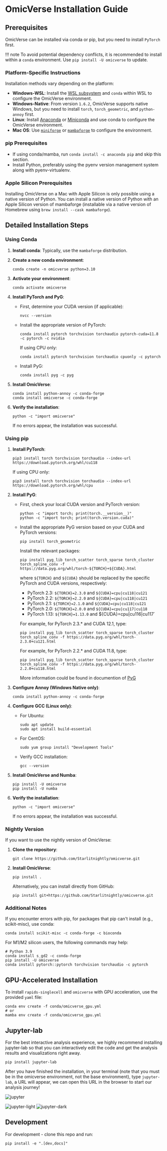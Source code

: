 # OmicVerse Installation Guide

## Prerequisites

OmicVerse can be installed via conda or pip, but you need to install `PyTorch` first.

!!! note 
    To avoid potential dependency conflicts, it is recommended to install within a `conda` environment. Use `pip install -U omicverse` to update.

### Platform-Specific Instructions

Installation methods vary depending on the platform:

- **Windows-WSL**: Install the [WSL subsystem](https://learn.microsoft.com/en-us/windows/wsl/install) and `conda` within WSL to configure the OmicVerse environment.
- **Windows-Native**: From version `1.6.2`, OmicVerse supports native Windows, but you need to install `torch`, `torch_geometric`, and `python-annoy` first.
- **Linux**: Install [Anaconda](https://www.anaconda.com/) or [Miniconda](https://docs.conda.io/en/latest/miniconda.html) and use conda to configure the OmicVerse environment.
- **Mac OS**: Use [`miniforge`](https://github.com/conda-forge/miniforge) or [`mambaforge`](https://www.rho-signal-effective-analytics.com/modules/pre-course/miniconda-installation/) to configure the environment.

### pip Prerequisites
- If using conda/mamba, run `conda install -c anaconda pip` and skip this section.
- Install Python, preferably using the pyenv version management system along with pyenv-virtualenv.

### Apple Silicon Prerequisites
Installing OmicVerse on a Mac with Apple Silicon is only possible using a native version of Python. You can install a native version of Python with an Apple Silicon version of mambaforge (installable via a native version of Homebrew using `brew install --cask mambaforge`).

## Detailed Installation Steps

### Using Conda

1. **Install conda**: Typically, use the `mambaforge` distribution.

2. **Create a new conda environment**:

    ```shell
    conda create -n omicverse python=3.10
    ```

3. **Activate your environment**:

    ```shell
    conda activate omicverse
    ```

4. **Install PyTorch and PyG**:

    - First, determine your CUDA version (if applicable):

        ```shell
        nvcc --version
        ```

    - Install the appropriate version of PyTorch:

        ```shell
        conda install pytorch torchvision torchaudio pytorch-cuda=11.8 -c pytorch -c nvidia
        ```

        If using CPU only:

        ```shell
        conda install pytorch torchvision torchaudio cpuonly -c pytorch
        ```

    - Install PyG:

        ```shell
        conda install pyg -c pyg
        ```

5. **Install OmicVerse**:

    ```shell
    conda install python-annoy -c conda-forge
    conda install omicverse -c conda-forge
    ```

6. **Verify the installation**:

    ```shell
    python -c "import omicverse"
    ```

    If no errors appear, the installation was successful.

### Using pip

1. **Install PyTorch**:

    ```shell
    pip3 install torch torchvision torchaudio --index-url https://download.pytorch.org/whl/cu118
    ```

    If using CPU only:

    ```shell
    pip3 install torch torchvision torchaudio --index-url https://download.pytorch.org/whl/cpu
    ```

2. **Install PyG**:

    - First, check your local CUDA version and PyTorch version:

        ```shell
        python -c "import torch; print(torch.__version__)"
        python -c "import torch; print(torch.version.cuda)"
        ```

    - Install the appropriate PyG version based on your CUDA and PyTorch versions:

        ```shell
        pip install torch_geometric
        ```

        Install the relevant packages:
        ```shell
        pip install pyg_lib torch_scatter torch_sparse torch_cluster torch_spline_conv -f https://data.pyg.org/whl/torch-${TORCH}+${CUDA}.html
        ```

        where `${TORCH}` and `${CUDA}` should be replaced by the specific PyTorch and CUDA versions, respectively:
         - PyTorch 2.3: `${TORCH}=2.3.0` and `${CUDA}=cpu|cu118|cu121`
         - PyTorch 2.2: `${TORCH}=2.2.0` and `${CUDA}=cpu|cu118|cu121`
         - PyTorch 2.1: `${TORCH}=2.1.0` and `${CUDA}=cpu|cu118|cu121`
         - PyTorch 2.0: `${TORCH}=2.0.0` and `${CUDA}=cpu|cu117|cu118`
         - PyTorch 1.13: `${TORCH}=1.13.0` and ${CUDA}=cpu|cu116|cu117`

        For example, for PyTorch 2.3.* and CUDA 12.1, type:
        ```shell
        pip install pyg_lib torch_scatter torch_sparse torch_cluster torch_spline_conv -f https://data.pyg.org/whl/torch-2.3.0+cu121.html
        ```
        For example, for PyTorch 2.2.* and CUDA 11.8, type:
        ```shell
        pip install pyg_lib torch_scatter torch_sparse torch_cluster torch_spline_conv -f https://data.pyg.org/whl/torch-2.2.0+cu118.html
        ```

        More information could be found in documention of [PyG](https://pytorch-geometric.readthedocs.io/en/latest/install/installation.html)


3. **Configure Annoy (Windows Native only)**:

    ```shell
    conda install python-annoy -c conda-forge
    ``` 

4. **Configure GCC (Linux only)**:

    - For Ubuntu:

        ```shell
        sudo apt update
        sudo apt install build-essential
        ```

    - For CentOS:

        ```shell
        sudo yum group install "Development Tools"
        ```

    - Verify GCC installation:

        ```shell
        gcc --version
        ```

5. **Install OmicVerse and Numba**:

    ```shell
    pip install -U omicverse
    pip install -U numba
    ```

6. **Verify the installation**:

    ```shell
    python -c "import omicverse"
    ```

    If no errors appear, the installation was successful.

### Nightly Version

If you want to use the nightly version of OmicVerse:

1. **Clone the repository**:

    ```shell
    git clone https://github.com/Starlitnightly/omicverse.git
    ```

2. **Install OmicVerse**:

    ```shell
    pip install .
    ```

    Alternatively, you can install directly from GitHub:

    ```shell
    pip install git+https://github.com/Starlitnightly/omicverse.git
    ```

### Additional Notes

If you encounter errors with pip, for packages that pip can't install (e.g., scikit-misc), use conda:

```shell
conda install scikit-misc -c conda-forge -c bioconda
```

For M1/M2 silicon users, the following commands may help:

```shell
# Python 3.9
conda install s_gd2 -c conda-forge
pip install -U omicverse
conda install pytorch::pytorch torchvision torchaudio -c pytorch
```

## GPU-Accelerated Installation

To install `rapids-singlecell` and `omicverse` with GPU acceleration, use the provided `yaml` file:

```shell
conda env create -f conda/omicverse_gpu.yml
# or
mamba env create -f conda/omicverse_gpu.yml
```



## Jupyter-lab

For the best interactive analysis experience, we highly recommend installing jupyter-lab so that you can interactively edit the code and get the analysis results and visualizations right away.

```shell
pip install jupyter-lab
```

After you have finished the installation, in your terminal (note that you must be in the omicverse environment, not the base environment), type `jupyter-lab`, a URL will appear, we can open this URL in the browser to start our analysis journey!

![jupyter](img/jupyter.jpg)

![jupyter-light](img/light_jupyter.jpg#gh-light-mode-only)
![jupyter-dark](img/dark_jupyter.jpg#gh-dark-mode-only)

## Development

For development - clone this repo and run:

```shell
pip install -e ".[dev,docs]"
```

